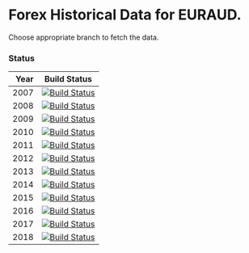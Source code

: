 # Forex Historical Data for EURAUD.

Choose appropriate branch to fetch the data.

### Status

| Year | Build Status |
| ----:|:------------:|
| 2007 | [![Build Status](https://api.travis-ci.org/FX-Data/FX-Data-EURAUD-DS.svg?branch=2007)](https://travis-ci.org/FX-Data/FX-Data-EURAUD-DS/branches) |
| 2008 | [![Build Status](https://api.travis-ci.org/FX-Data/FX-Data-EURAUD-DS.svg?branch=2008)](https://travis-ci.org/FX-Data/FX-Data-EURAUD-DS/branches) |
| 2009 | [![Build Status](https://api.travis-ci.org/FX-Data/FX-Data-EURAUD-DS.svg?branch=2009)](https://travis-ci.org/FX-Data/FX-Data-EURAUD-DS/branches) |
| 2010 | [![Build Status](https://api.travis-ci.org/FX-Data/FX-Data-EURAUD-DS.svg?branch=2010)](https://travis-ci.org/FX-Data/FX-Data-EURAUD-DS/branches) |
| 2011 | [![Build Status](https://api.travis-ci.org/FX-Data/FX-Data-EURAUD-DS.svg?branch=2011)](https://travis-ci.org/FX-Data/FX-Data-EURAUD-DS/branches) |
| 2012 | [![Build Status](https://api.travis-ci.org/FX-Data/FX-Data-EURAUD-DS.svg?branch=2012)](https://travis-ci.org/FX-Data/FX-Data-EURAUD-DS/branches) |
| 2013 | [![Build Status](https://api.travis-ci.org/FX-Data/FX-Data-EURAUD-DS.svg?branch=2013)](https://travis-ci.org/FX-Data/FX-Data-EURAUD-DS/branches) |
| 2014 | [![Build Status](https://api.travis-ci.org/FX-Data/FX-Data-EURAUD-DS.svg?branch=2014)](https://travis-ci.org/FX-Data/FX-Data-EURAUD-DS/branches) |
| 2015 | [![Build Status](https://api.travis-ci.org/FX-Data/FX-Data-EURAUD-DS.svg?branch=2015)](https://travis-ci.org/FX-Data/FX-Data-EURAUD-DS/branches) |
| 2016 | [![Build Status](https://api.travis-ci.org/FX-Data/FX-Data-EURAUD-DS.svg?branch=2016)](https://travis-ci.org/FX-Data/FX-Data-EURAUD-DS/branches) |
| 2017 | [![Build Status](https://api.travis-ci.org/FX-Data/FX-Data-EURAUD-DS.svg?branch=2017)](https://travis-ci.org/FX-Data/FX-Data-EURAUD-DS/branches) |
| 2018 | [![Build Status](https://api.travis-ci.org/FX-Data/FX-Data-EURAUD-DS.svg?branch=2018)](https://travis-ci.org/FX-Data/FX-Data-EURAUD-DS/branches) |
